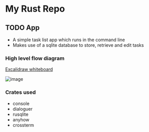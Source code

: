 # My Rust Repo

## TODO App
* A simple task list app which runs in the command line
* Makes use of a sqlite database to store, retrieve and edit tasks

### High level flow diagram
[Excalidraw whiteboard](https://link.excalidraw.com/readonly/4OawDcboWIFdRuIeU3ns?darkMode=true)

![image](https://github.com/user-attachments/assets/588775c4-9cf8-4352-85fb-af89d99de0ae)

### Crates used
* console
* dialoguer
* rusqlite
* anyhow
* crossterm
